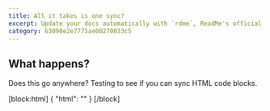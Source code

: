 ```yaml
---
title: All it takes is one sync? 
excerpt: Update your docs automatically with `rdme`, ReadMe's official CLI and GitHub Action!
category: 63090e2e7775ae00270033c5
---
```

## What happens?
Does this go anywhere?
Testing to see if you can sync HTML code blocks.

[block:html]
{
  "html": "<style>\n  .rm-Guides .rm-Article {\n    color: red;\n}\n</style>"
}
[/block]